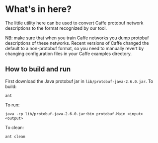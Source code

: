 What's in here?
===============

The little utility here can be used to convert Caffe protobuf network
descriptions to the format recognized by our tool.

NB: make sure that when you train Caffe networks you dump protobuf
descriptions of these networks. Recent versions of Caffe changed the
default to a non-protobuf format, so you need to manually revert by
changing configuration files in your Caffe examples directory.

How to build and run
--------------------
First download the Java protobuf jar in `lib/protobuf-java-2.6.0.jar`. To build:
```
ant
``` 
To run: 
``` 
java -cp lib/protobuf-java-2.6.0.jar:bin protobuf.Main <input> <output>
```
To clean:
```
ant clean
```